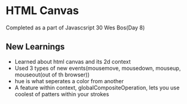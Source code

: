 # HTML Canvas
Completed as a part of Javascsript 30 Wes Bos(Day 8)

## New Learnings
* Learned about html canvas and its 2d context
* Used 3 types of new events(mousemove, mousedown, mouseup, mouseout(out of th browser))
* hue is what seperates a color from another
* A feature within context, globalCompositeOperation, lets you use coolest of patters within your strokes